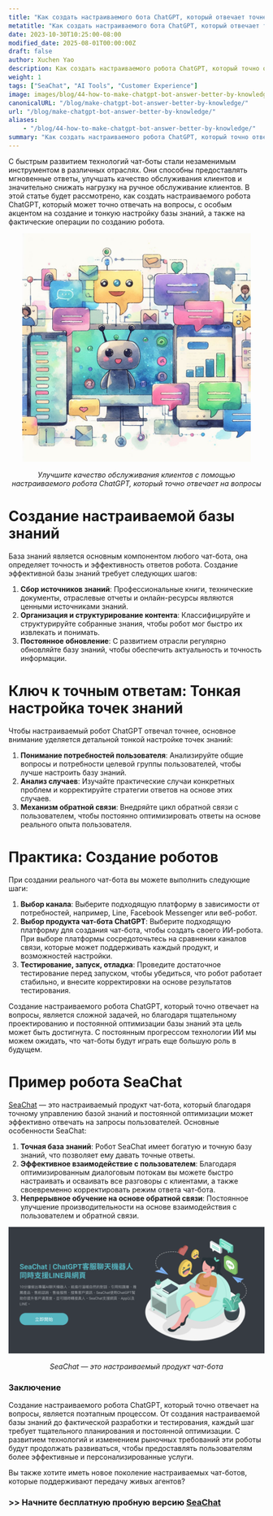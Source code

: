 ```yaml
---
title: "Как создать настраиваемого бота ChatGPT, который отвечает точнее"
metatitle: "Как создать настраиваемого бота ChatGPT, который отвечает точнее | Серия Создание чат-ботов нового поколения с SeaChat"
date: 2023-10-30T10:25:00-08:00
modified_date: 2025-08-01T00:00:00Z
draft: false
author: Xuchen Yao
description: Как создать настраиваемого робота ChatGPT, который точно отвечает на вопросы. От создания профессиональной базы знаний до фактического процесса разработки, охватывающего методы тонкой настройки точек знаний и демонстрирующего успешную реализацию на примерах роботов SeaChat. Мы предоставляем вам всеобъемлющее руководство, которое поможет вам легко создавать эффективные и персонализированные интеллектуальные чат-боты.
weight: 1
tags: ["SeaChat", "AI Tools", "Customer Experience"]
image: images/blog/44-how-to-make-chatgpt-bot-answer-better-by-knowledge/44-how-to-make-chatgpt-bot-answer-better-by-knowledge.png
canonicalURL: "/blog/make-chatgpt-bot-answer-better-by-knowledge/"
url: "/blog/make-chatgpt-bot-answer-better-by-knowledge/"
aliases:
    - "/blog/44-how-to-make-chatgpt-bot-answer-better-by-knowledge/"
summary: "Как создать настраиваемого робота ChatGPT, который точно отвечает на вопросы. От создания профессиональной базы знаний до фактического процесса разработки, охватывающего методы тонкой настройки точек знаний и демонстрирующего успешную реализацию на примерах роботов SeaChat. Мы предоставляем вам всеобъемлющее руководство, которое поможет вам легко создавать эффективные и персонализированные интеллектуальные чат-боты."
---
```


С быстрым развитием технологий чат-боты стали незаменимым инструментом в различных отраслях. Они способны предоставлять мгновенные ответы, улучшать качество обслуживания клиентов и значительно снижать нагрузку на ручное обслуживание клиентов. В этой статье будет рассмотрено, как создать настраиваемого робота ChatGPT, который может точно отвечать на вопросы, с особым акцентом на создание и тонкую настройку базы знаний, а также на фактические операции по созданию робота.

<center>
<img height="450px" src="/images/blog/44-how-to-make-chatgpt-bot-answer-better-by-knowledge/1-improve-customer-experience-by-better-chatbot-knowledge.jpeg" alt="Улучшите качество обслуживания клиентов с помощью настраиваемого робота ChatGPT, который точно отвечает на вопросы"/>

*Улучшите качество обслуживания клиентов с помощью настраиваемого робота ChatGPT, который точно отвечает на вопросы*
</center>

# Создание настраиваемой базы знаний
База знаний является основным компонентом любого чат-бота, она определяет точность и эффективность ответов робота. Создание эффективной базы знаний требует следующих шагов:

1. **Сбор источников знаний**: Профессиональные книги, технические документы, отраслевые отчеты и онлайн-ресурсы являются ценными источниками знаний.
2. **Организация и структурирование контента**: Классифицируйте и структурируйте собранные знания, чтобы робот мог быстро их извлекать и понимать.
3. **Постоянное обновление**: С развитием отрасли регулярно обновляйте базу знаний, чтобы обеспечить актуальность и точность информации.

# Ключ к точным ответам: Тонкая настройка точек знаний
Чтобы настраиваемый робот ChatGPT отвечал точнее, основное внимание уделяется детальной тонкой настройке точек знаний:

1. **Понимание потребностей пользователя**: Анализируйте общие вопросы и потребности целевой группы пользователей, чтобы лучше настроить базу знаний.
2. **Анализ случаев**: Изучайте практические случаи конкретных проблем и корректируйте стратегии ответов на основе этих случаев.
3. **Механизм обратной связи**: Внедряйте цикл обратной связи с пользователем, чтобы постоянно оптимизировать ответы на основе реального опыта пользователя.

# Практика: Создание роботов
При создании реального чат-бота вы можете выполнить следующие шаги:

1. **Выбор канала**: Выберите подходящую платформу в зависимости от потребностей, например, Line, Facebook Messenger или веб-робот.
2. **Выбор продукта чат-бота ChatGPT**: Выберите подходящую платформу для создания чат-бота, чтобы создать своего ИИ-робота. При выборе платформы сосредоточьтесь на сравнении каналов связи, которые может поддерживать каждый продукт, и возможностей настройки.
3. **Тестирование, запуск, отладка**: Проведите достаточное тестирование перед запуском, чтобы убедиться, что робот работает стабильно, и внесите корректировки на основе результатов тестирования.

Создание настраиваемого робота ChatGPT, который точно отвечает на вопросы, является сложной задачей, но благодаря тщательному проектированию и постоянной оптимизации базы знаний эта цель может быть достигнута. С постоянным прогрессом технологии ИИ мы можем ожидать, что чат-боты будут играть еще большую роль в будущем.

# Пример робота SeaChat
[SeaChat](https://chat.seasalt.ai/?utm_source=blog) — это настраиваемый продукт чат-бота, который благодаря точному управлению базой знаний и постоянной оптимизации может эффективно отвечать на запросы пользователей. Основные особенности SeaChat:

1. **Точная база знаний**: Робот SeaChat имеет богатую и точную базу знаний, что позволяет ему давать точные ответы.
2. **Эффективное взаимодействие с пользователем**: Благодаря оптимизированным диалоговым потокам вы можете быстро настраивать и осваивать все разговоры с клиентами, а также своевременно корректировать режим ответа чат-бота.
3. **Непрерывное обучение на основе обратной связи**: Постоянное улучшение производительности на основе взаимодействия с пользователем и обратной связи.

<center>
<img src="/images/blog/44-how-to-make-chatgpt-bot-answer-better-by-knowledge/2-seachat-can-customize-knowledge.png" alt="SeaChat — это настраиваемый продукт чат-бота"/>

*SeaChat — это настраиваемый продукт чат-бота*
</center>

### Заключение
Создание настраиваемого робота ChatGPT, который точно отвечает на вопросы, является поэтапным процессом. От создания настраиваемой базы знаний до фактической разработки и тестирования, каждый шаг требует тщательного планирования и постоянной оптимизации. С развитием технологий и изменением рыночных требований эти роботы будут продолжать развиваться, чтобы предоставлять пользователям более эффективные и персонализированные услуги.

Вы также хотите иметь новое поколение настраиваемых чат-ботов, которые поддерживают передачу живых агентов?
### >> Начните бесплатную пробную версию [SeaChat](https://chat.seasalt.ai/?utm_source=blog)
